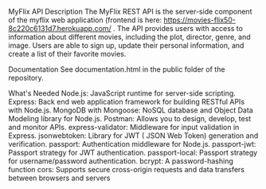 MyFlix API
Description
The MyFlix REST API is the server-side component of the myflix web application (frontend is here: https://movies-flix50-8c220c6131d7.herokuapp.com/ . 
The API provides users with access to information about different movies, including the plot, director, genre, and image. Users are able to sign up, update their personal information, and create a list of their favorite movies.

Documentation
See documentation.html in the public folder of the repository.

What's Needed
Node.js: JavaScript runtime for server-side scripting.
Express: Back end web application framework for building RESTful APIs with Node.js.
MongoDB with Mongoose: NoSQL database and Object Data Modeling library for Node.js.
Postman: Allows you to design, develop, test and monitor APIs.
express-validator: Middleware for input validation in Express.
jsonwebtoken: Library for JWT ( JSON Web Token) generation and verification.
passport: Authentication middleware for Node.js.
passport-jwt: Passport strategy for JWT authentication.
passport-local: Passport strategy for username/password authentication.
bcrypt: A password-hashing function
cors: Supports secure cross-origin requests and data transfers between browsers and servers
